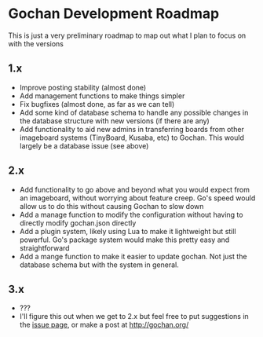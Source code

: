 # Gochan Development Roadmap

This is just a very preliminary roadmap to map out what I plan to focus on with the versions


1.x
----
* Improve posting stability (almost done)
* Add management functions to make things simpler
* Fix bugfixes (almost done, as far as we can tell)
* Add some kind of database schema to handle any possible changes in the database structure with new versions (if there are any)
* Add functionality to aid new admins in transferring boards from other imageboard systems (TinyBoard, Kusaba, etc) to Gochan. This would largely be a database issue (see above)

2.x
----
* Add functionality to go above and beyond what you would expect from an imageboard, without worrying about feature creep. Go's speed would allow us to do this without causing Gochan to slow down
* Add a manage function to modify the configuration without having to directly modify gochan.json directly
* Add a plugin system, likely using Lua to make it lightweight but still powerful. Go's package system would make this pretty easy and straightforward
* Add a mange function to make it easier to update gochan. Not just the database schema but with the system in general.

3.x
----
* ???
* I'll figure this out when we get to 2.x but feel free to put suggestions in the [issue page](https://github.com/Eggbertx/gochan/issues), or make a post at http://gochan.org/

